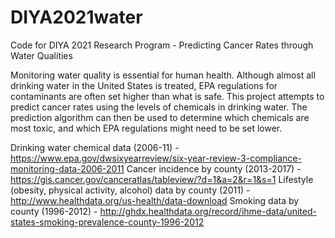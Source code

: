 # DIYA2021water
Code for DIYA 2021 Research Program - Predicting Cancer Rates through Water Qualities

Monitoring water quality is essential for human health. Although almost all drinking water in the United States is treated, EPA regulations for contaminants are often set higher than what is safe. This project attempts to predict cancer rates using the levels of chemicals in drinking water. The prediction algorithm can then be used to determine which chemicals are most toxic, and which EPA regulations might need to be set lower. 

Drinking water chemical data (2006-11) - https://www.epa.gov/dwsixyearreview/six-year-review-3-compliance-monitoring-data-2006-2011
Cancer incidence by county (2013-2017) - https://gis.cancer.gov/canceratlas/tableview/?d=1&a=2&r=1&s=1
Lifestyle (obesity, physical activity, alcohol) data by county (2011) - http://www.healthdata.org/us-health/data-download
Smoking data by county (1996-2012) - http://ghdx.healthdata.org/record/ihme-data/united-states-smoking-prevalence-county-1996-2012
